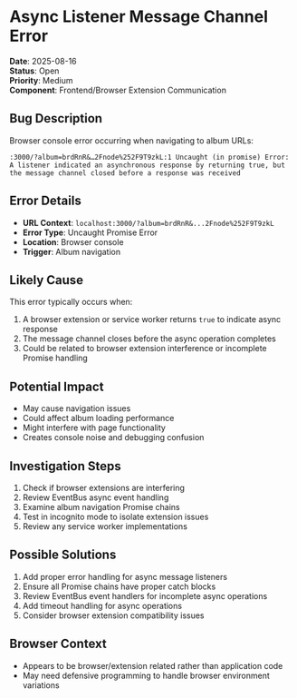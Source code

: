 # Async Listener Message Channel Error

**Date**: 2025-08-16  
**Status**: Open  
**Priority**: Medium  
**Component**: Frontend/Browser Extension Communication  

## Bug Description

Browser console error occurring when navigating to album URLs:

```
:3000/?album=brdRnR&…2Fnode%252F9T9zkL:1 Uncaught (in promise) Error: A listener indicated an asynchronous response by returning true, but the message channel closed before a response was received
```

## Error Details

- **URL Context**: `localhost:3000/?album=brdRnR&...2Fnode%252F9T9zkL`
- **Error Type**: Uncaught Promise Error
- **Location**: Browser console
- **Trigger**: Album navigation

## Likely Cause

This error typically occurs when:
1. A browser extension or service worker returns `true` to indicate async response
2. The message channel closes before the async operation completes
3. Could be related to browser extension interference or incomplete Promise handling

## Potential Impact

- May cause navigation issues
- Could affect album loading performance
- Might interfere with page functionality
- Creates console noise and debugging confusion

## Investigation Steps

1. Check if browser extensions are interfering
2. Review EventBus async event handling
3. Examine album navigation Promise chains
4. Test in incognito mode to isolate extension issues
5. Review any service worker implementations

## Possible Solutions

1. Add proper error handling for async message listeners
2. Ensure all Promise chains have proper catch blocks
3. Review EventBus event handlers for incomplete async operations
4. Add timeout handling for async operations
5. Consider browser extension compatibility issues

## Browser Context

- Appears to be browser/extension related rather than application code
- May need defensive programming to handle browser environment variations